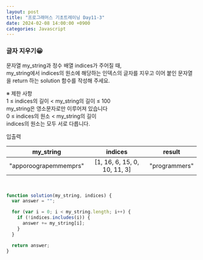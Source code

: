 ```yaml
---
layout: post
title: "프로그래머스 기초트레이닝 Day11-3"
date: 2024-02-08 14:00:00 +0900
categories: Javascript
---
```


### 글자 지우기😀

문자열 my_string과 정수 배열 indices가 주어질 때, <br>
my_string에서 indices의 원소에 해당하는 인덱스의 글자를 지우고 이어 붙인 문자열을 return 하는 solution 함수를 작성해 주세요.<br>

※ 제한 사항<br>
1 ≤ indices의 길이 < my_string의 길이 ≤ 100<br>
my_string은 영소문자로만 이루어져 있습니다<br>
0 ≤ indices의 원소 < my_string의 길이<br>
indices의 원소는 모두 서로 다릅니다.<br>

입출력 <br>

|       my_string       |           indices            |    result     |
| :-------------------: | :--------------------------: | :-----------: |
| "apporoograpemmemprs" | [1, 16, 6, 15, 0, 10, 11, 3] | "programmers" |

<br>

```javascript
function solution(my_string, indices) {
  var answer = "";

  for (var i = 0; i < my_string.length; i++) {
    if (!indices.includes(i)) {
      answer += my_string[i];
    }
  }

  return answer;
}
```
